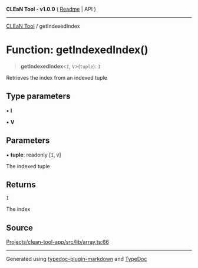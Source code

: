 **CLEaN Tool - v1.0.0** ( [Readme](../README.md) \| API )

***

[CLEaN Tool](../exports.md) / getIndexedIndex

# Function: getIndexedIndex()

> **getIndexedIndex**\<`I`, `V`\>(`tuple`): `I`

Retrieves the index from an indexed tuple

## Type parameters

▪ **I**

▪ **V**

## Parameters

▪ **tuple**: readonly [`I`, `V`]

The indexed tuple

## Returns

`I`

The index

## Source

[Projects/clean-tool-app/src/lib/array.ts:66](https://github.com/yuckyh/clean-tool-app/)

***

Generated using [typedoc-plugin-markdown](https://www.npmjs.com/package/typedoc-plugin-markdown) and [TypeDoc](https://typedoc.org/)
